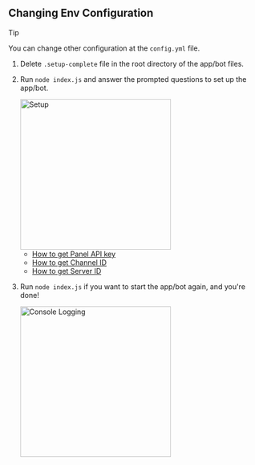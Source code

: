 ## Changing Env Configuration
> [!TIP]
> You can change other configuration at the `config.yml` file.

1. Delete `.setup-complete` file in the root directory of the app/bot files.
2. Run `node index.js` and answer the prompted questions to set up the app/bot.

    <img alt="Setup" src="https://usercontent.catto.pictures/hirzi/b8645828-591d-4d52-b6d8-51f8df60440c.png" width="300"/>

    - [How to get Panel API key](https://github.com/HirziDevs/PteroServerStats/blob/main/guide/panel-api-key.md)
    - [How to get Channel ID](https://github.com/HirziDevs/PteroServerStats/blob/main/guide/channel-id.md)
    - [How to get Server ID](https://github.com/HirziDevs/PteroServerStats/blob/main/guide/server-id.md)

3. Run `node index.js` if you want to start the app/bot again, and you're done!

    <img alt="Console Logging" src="https://usercontent.catto.pictures/hirzi/8ce3aac6-5c46-4626-bd14-af994b602f8e.png" width="300"/>